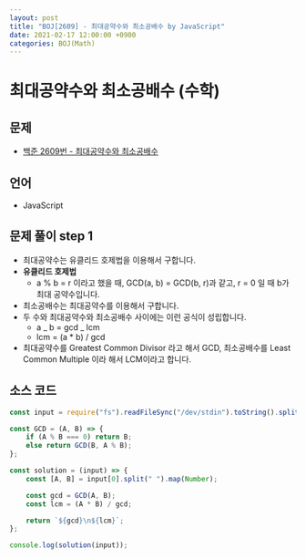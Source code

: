 ```yaml
---
layout: post
title: "BOJ[2609] - 최대공약수와 최소공배수 by JavaScript"
date: 2021-02-17 12:00:00 +0900
categories: BOJ(Math)
---
```


# 최대공약수와 최소공배수 (수학)

## 문제

- [백준 2609번 - 최대공약수와 최소공배수](https://www.acmicpc.net/problem/2609)

## 언어

- JavaScript

## 문제 풀이 step 1

- 최대공약수는 유클리드 호제법을 이용해서 구합니다.
- **유클리드 호제법**
  - a % b = r 이라고 했을 때, GCD(a, b) = GCD(b, r)과 같고, r = 0 일 때 b가 최대 공약수입니다.
- 최소공배수는 최대공약수를 이용해서 구합니다.
- 두 수와 최대공약수와 최소공배수 사이에는 이런 공식이 성립합니다.
  - a _ b = gcd _ lcm
  - lcm = (a \* b) / gcd
- 최대공약수를 Greatest Common Divisor 라고 해서 GCD, 최소공배수를 Least Common Multiple 이라 해서 LCM이라고 합니다.

## 소스 코드

```jsx
const input = require("fs").readFileSync("/dev/stdin").toString().split("\n");

const GCD = (A, B) => {
	if (A % B === 0) return B;
	else return GCD(B, A % B);
};

const solution = (input) => {
	const [A, B] = input[0].split(" ").map(Number);

	const gcd = GCD(A, B);
	const lcm = (A * B) / gcd;

	return `${gcd}\n${lcm}`;
};

console.log(solution(input));
```
